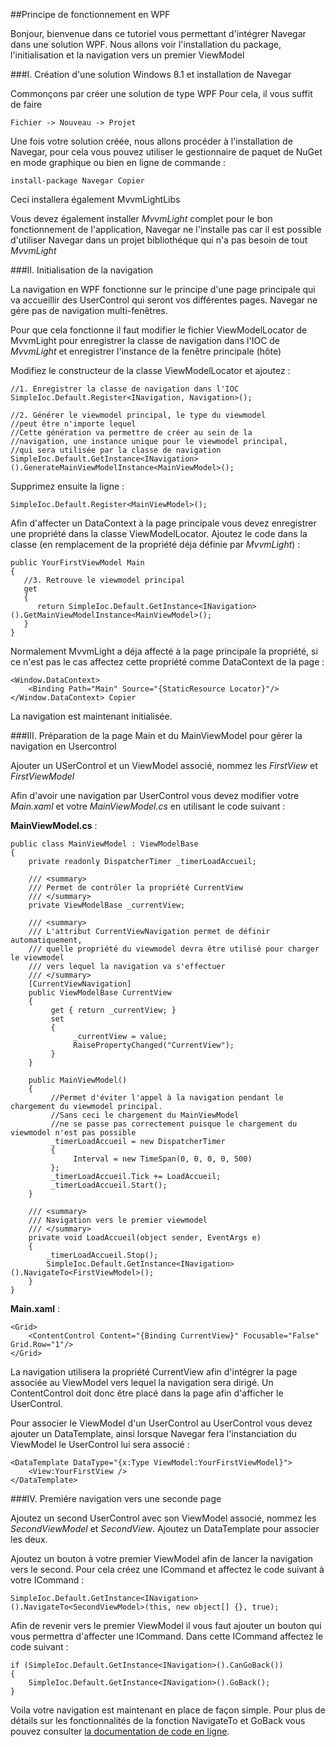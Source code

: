 ##Principe de fonctionnement en WPF

Bonjour, bienvenue dans ce tutoriel vous permettant d'intégrer Navegar dans une solution WPF. Nous allons voir l'installation du package, l'initialisation et la navigation vers un premier ViewModel

###I. Création d'une solution Windows 8.1 et installation de Navegar

Commonçons par créer une solution de type WPF
Pour cela, il vous suffit de faire

    Fichier -> Nouveau -> Projet

Une fois votre solution créée, nous allons procéder à l'installation de Navegar, pour cela vous pouvez utiliser le gestionnaire de paquet de NuGet en mode graphique ou bien en ligne de commande :

    install-package Navegar Copier

Ceci installera également MvvmLightLibs

Vous devez également installer *MvvmLight* complet pour le bon fonctionnement de l'application, Navegar ne l'installe pas car il est possible d'utiliser Navegar dans un projet bibliothéque qui n'a pas besoin de tout *MvvmLight*

###II. Initialisation de la navigation

La navigation en WPF fonctionne sur le principe d'une page principale qui va accueillir des UserControl qui seront vos différentes pages. Navegar ne gére pas de navigation multi-fenêtres.

Pour que cela fonctionne il faut modifier le fichier ViewModelLocator de MvvmLight pour enregistrer la classe de navigation dans l'IOC de *MvvmLight* et enregistrer l'instance de la fenêtre principale (hôte)

Modifiez le constructeur de la classe ViewModelLocator et ajoutez :

    //1. Enregistrer la classe de navigation dans l'IOC
    SimpleIoc.Default.Register<INavigation, Navigation>();
    
    //2. Générer le viewmodel principal, le type du viewmodel
    //peut être n'importe lequel
    //Cette génération va permettre de créer au sein de la
    //navigation, une instance unique pour le viewmodel principal,
    //qui sera utilisée par la classe de navigation
    SimpleIoc.Default.GetInstance<INavigation>().GenerateMainViewModelInstance<MainViewModel>();

Supprimez ensuite la ligne :

    SimpleIoc.Default.Register<MainViewModel>();

Afin d'affecter un DataContext à la page principale vous devez enregistrer une propriété dans la classe ViewModelLocator. Ajoutez le code dans la classe (en remplacement de la propriété déja définie par *MvvmLight*) :

    public YourFirstViewModel Main
    {
       //3. Retrouve le viewmodel principal
       get
       {
          return SimpleIoc.Default.GetInstance<INavigation>().GetMainViewModelInstance<MainViewModel>();
       }
    }

Normalement MvvmLight a déja affecté à la page principale la propriété, si ce n'est pas le cas affectez cette propriété comme DataContext de la page :

    <Window.DataContext>
        <Binding Path="Main" Source="{StaticResource Locator}"/>
    </Window.DataContext> Copier

La navigation est maintenant initialisée.

###III. Préparation de la page Main et du MainViewModel pour gérer la navigation en Usercontrol

Ajouter un USerControl et un ViewModel associé, nommez les *FirstView* et *FirstViewModel*

Afin d'avoir une navigation par UserControl vous devez modifier votre *Main.xaml* et votre *MainViewModel.cs* en utilisant le code suivant :

**MainViewModel.cs** :

    public class MainViewModel : ViewModelBase
    {
        private readonly DispatcherTimer _timerLoadAccueil;
    
        /// <summary>
        /// Permet de contrôler la propriété CurrentView
        /// </summary>
        private ViewModelBase _currentView;
        
        /// <summary>
        /// L'attribut CurrentViewNavigation permet de définir automatiquement, 
        /// quelle propriété du viewmodel devra être utilisé pour charger le viewmodel
        /// vers lequel la navigation va s'effectuer
        /// </summary>
        [CurrentViewNavigation]
        public ViewModelBase CurrentView
        {
             get { return _currentView; }
             set
             {
                  _currentView = value;
                  RaisePropertyChanged("CurrentView");
             }
        }
        
        public MainViewModel()
        { 
             //Permet d'éviter l'appel à la navigation pendant le chargement du viewmodel principal. 
             //Sans ceci le chargement du MainViewModel
             //ne se passe pas correctement puisque le chargement du viewmodel n'est pas possible
             _timerLoadAccueil = new DispatcherTimer
             {
                  Interval = new TimeSpan(0, 0, 0, 0, 500)
             };
             _timerLoadAccueil.Tick += LoadAccueil;
             _timerLoadAccueil.Start();
        }
        
        /// <summary>
        /// Navigation vers le premier viewmodel
        /// </summary>
        private void LoadAccueil(object sender, EventArgs e)
        {
            _timerLoadAccueil.Stop();
            SimpleIoc.Default.GetInstance<INavigation>().NavigateTo<FirstViewModel>();
        }
    }

**Main.xaml** :

    <Grid>
        <ContentControl Content="{Binding CurrentView}" Focusable="False" Grid.Row="1"/>
    </Grid>

La navigation utilisera la propriété CurrentView afin d'intégrer la page associée au ViewModel vers lequel la navigation sera dirigé. Un ContentControl doit donc être placé dans la page afin d'afficher le UserControl.

Pour associer le ViewModel d'un UserControl au UserControl vous devez ajouter un DataTemplate, ainsi lorsque Navegar fera l'instanciation du ViewModel le UserControl lui sera associé :

    <DataTemplate DataType="{x:Type ViewModel:YourFirstViewModel}">
        <View:YourFirstView />
    </DataTemplate>
 
###IV. Premiére navigation vers une seconde page

Ajoutez un second UserControl avec son ViewModel associé, nommez les *SecondViewModel* et *SecondView*. Ajoutez un DataTemplate pour associer les deux.

Ajoutez un bouton à votre premier ViewModel afin de lancer la navigation vers le second. Pour cela créez une ICommand et affectez le code suivant à votre ICommand :

    SimpleIoc.Default.GetInstance<INavigation>().NavigateTo<SecondViewModel>(this, new object[] {}, true);

Afin de revenir vers le premier ViewModel il vous faut ajouter un bouton qui vous permettra d'affecter une ICommand. Dans cette ICommand affectez le code suivant :

    if (SimpleIoc.Default.GetInstance<INavigation>().CanGoBack())
    {
        SimpleIoc.Default.GetInstance<INavigation>().GoBack();
    }

Voila votre navigation est maintenant en place de façon simple. Pour plus de détails sur les fonctionnalités de la fonction NavigateTo et GoBack vous pouvez consulter [la documentation de code en ligne](http://www.kopigi.fr/navegar/documentation/wpf).
